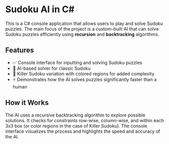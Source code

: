 # Sudoku AI in C#

This is a C# console application that allows users to play and solve Sudoku puzzles. The main focus of the project is a custom-built AI that can solve Sudoku puzzles efficiently using **recursion** and **backtracking** algorithms.

## Features

- ✅ Console interface for inputting and solving Sudoku puzzles  
- 🧠 AI-based solver for classic Sudoku  
- 🌈 Killer Sudoku variation with colored regions for added complexity  
- ⚡ Demonstrates how the AI solves puzzles significantly faster than a human

## How it Works

The AI uses a recursive backtracking algorithm to explore possible solutions. It checks for constraints row-wise, column-wise, and within each 3x3 box (or color regions in the case of Killer Sudoku). The console interface visualizes the process and highlights the speed and accuracy of the AI.
